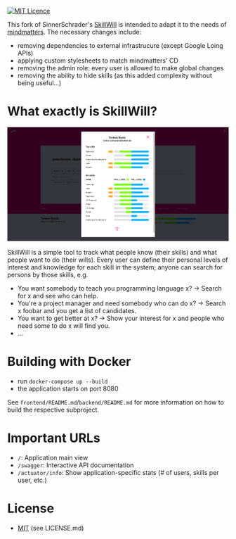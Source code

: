 
[![MIT Licence](https://badges.frapsoft.com/os/mit/mit.svg?v=103)](https://opensource.org/licenses/mit-license.php)

This fork of SinnerSchrader's [SkillWill](https://github.com/sinnerschrader/SkillWill) is intended to adapt it to the needs of [mindmatters](https://mindmatters.de). The necessary changes include:
* removing dependencies to external infrastrucure (except Google Loing APIs)
* applying custom stylesheets to match mindmatters' CD
* removing the admin role: every user is allowed to make global changes
* removing the ability to hide skills (as this added complexity without being useful...)


# What exactly is SkillWill?
![screenshot](screenshot.png)

SkillWill is a simple tool to track what people know (their skills) and what people want to do (their wills).
Every user can define their personal levels of interest and knowledge for each skill in the system; anyone can search for persons by those skills, e.g.
* You want somebody to teach you programming language x? → Search for x and see who can help.
* You're a project manager and need somebody who can do x? → Search x foobar and you get a list of candidates.
* You want to get better at x? → Show your interest for x and people who need some to do x will find you.
* ...

# Building with Docker
* run `docker-compose up --build`
* the application starts on port 8080

See `frontend/README.md`/`backend/README.md` for more information on how to build the respective subproject.

# Important URLs
* `/`: Application main view
* `/swagger`: Interactive API documentation
* `/actuator/info`: Show application-specific stats (# of users, skills per user, etc.)

# License
* [MIT](https://opensource.org/licenses/MIT) (see LICENSE.md)
